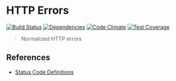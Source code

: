 # HTTP Errors

[![Build Status](https://travis-ci.org/netiam/errors.svg)](https://travis-ci.org/netiam/errors)
[![Dependencies](https://david-dm.org/netiam/errors.svg)](https://david-dm.org/netiam/errors)
[![Code Climate](https://codeclimate.com/github/netiam/errors/badges/gpa.svg)](https://codeclimate.com/github/netiam/errors)
[![Test Coverage](https://codeclimate.com/github/netiam/errors/badges/coverage.svg)](https://codeclimate.com/github/netiam/errors/coverage)

> Normalized HTTP errors

## References

* [Status Code Definitions](http://www.w3.org/Protocols/rfc2616/rfc2616-sec10.html)
